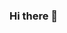 ### Hi there 👋

<!--
**tantran24/tantran24** is a ✨ _special_ ✨ repository because its `README.md` (this file) appears on your GitHub profile.

Here are some ideas to get you started:

- 🔭 I’m currently working on UIT
- 🌱 I’m currently learning Computer Science
- 📫 How to reach me: https://youtu.be/dQw4w9WgXcQ
- ⚡ Fun fact: Tư bản không thể xuất hiện từ lưu thông và cũng không thể xuất hiện ở bên ngoài lưu thông. Nó phải xuất hiện trong lưu thông và đồng thời không phải trong lưu thông.
-->
